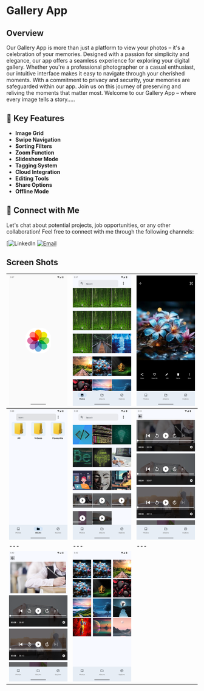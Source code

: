 # Gallery App
## Overview

Our Gallery App is more than just a platform to view your photos – it's a celebration of your memories. Designed with a passion for simplicity and elegance, our app offers a seamless experience for exploring your digital gallery. Whether you're a professional photographer or a casual enthusiast, our intuitive interface makes it easy to navigate through your cherished moments. With a commitment to privacy and security, your memories are safeguarded within our app. Join us on this journey of preserving and reliving the moments that matter most. Welcome to our Gallery App – where every image tells a story.....


## 🚀 Key Features
- **Image Grid**
- **Swipe Navigation**
- **Sorting Filters**
- **Zoom Function**
- **Slideshow Mode**
- **Tagging System**
- **Cloud Integration**
- **Editing Tools**
- **Share Options**
- **Offline Mode**


## 🤝 Connect with Me
Let's chat about potential projects, job opportunities, or any other collaboration! Feel free to connect with me through the following channels:

[![LinkedIn](https://www.linkedin.com/in/khubaibkhandev](https://www.linkedin.com/in/muhammad-zohaib-imtiaz-dev/))
[![Email](https://img.shields.io/badge/Email-Drop%20a%20Message-red?style=for-the-badge&logo=gmail)](mailto:mzkhan9610@gmail.com)


## Screen Shots

| ![Screenshot 1](https://github.com/ZohaibKhanDev/Gallery_App/blob/master/assist/1.png) | ![Screenshot 2](https://github.com/ZohaibKhanDev/Gallery_App/blob/master/assist/2.png) | ![Screenshot 3](https://github.com/ZohaibKhanDev/Gallery_App/blob/master/assist/3.png) |
| --- | --- | --- |
| ![Screenshot 4](https://github.com/ZohaibKhanDev/Gallery_App/blob/master/assist/4.png) | ![Screenshot 5](https://github.com/ZohaibKhanDev/Gallery_App/blob/master/assist/5.png) | ![Screenshot 6](https://github.com/ZohaibKhanDev/Gallery_App/blob/master/assist/6.png) 
| --- | --- | ---|
| ![Screenshot 7](https://github.com/ZohaibKhanDev/Gallery_App/blob/master/assist/7.png) | ![Screenshot 8](https://github.com/ZohaibKhanDev/Gallery_App/blob/master/assist/8.png)

